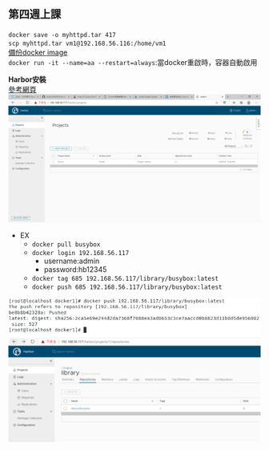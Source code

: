 ## 第四週上課

`docker save -o myhttpd.tar 417`  
`scp myhttpd.tar vm1@192.168.56.116:/home/vm1`  
[備份docker image](https://ithelp.ithome.com.tw/articles/10191387)  
`docker run -it --name=aa --restart=always`:當docker重啟時，容器自動啟用

**Harbor安裝**  
[參考網頁](https://kknews.cc/zh-tw/code/5n9poj6.html)
![1](1.PNG)

- EX  
    - `docker pull busybox`
    - `docker login 192.168.56.117`
        - username:admin
        - password:hb12345
    - `docker tag 685 192.168.56.117/library/busybox:latest`
    - `docker push 685 192.168.56.117/library/busybox:latest`

![2](2.PNG)
![3](3.PNG)